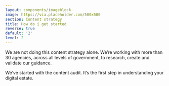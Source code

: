 ```yaml
---
layout: components/imageblock
image: https://via.placeholder.com/500x500
section: Content strategy
title: How do i get started
reverse: true
default: '2'
level: 2
---
```


We are not doing this content strategy alone. We’re working with more than 30 agencies, across all levels of government, to research, create and validate our guidance.

We’ve started with the content audit. It’s the first step in understanding your digital estate.
